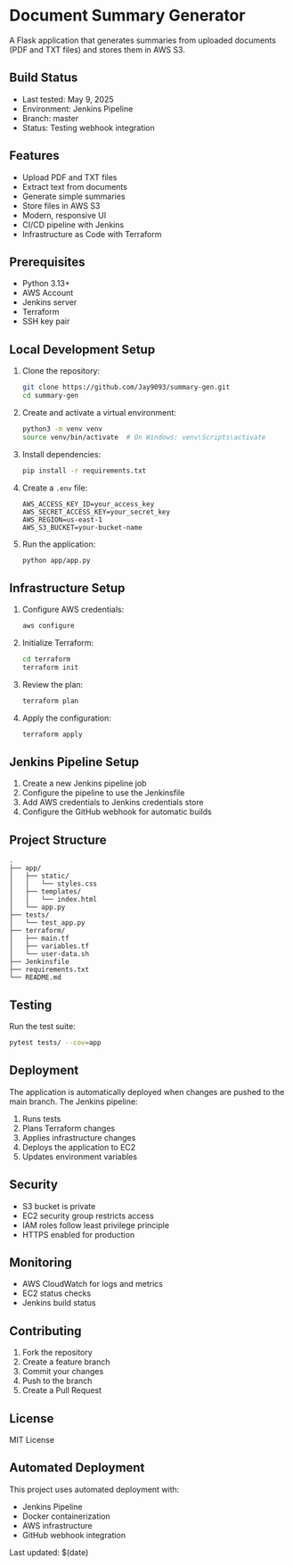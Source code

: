 # Document Summary Generator

A Flask application that generates summaries from uploaded documents (PDF and TXT files) and stores them in AWS S3.

## Build Status
- Last tested: May 9, 2025
- Environment: Jenkins Pipeline
- Branch: master
- Status: Testing webhook integration

## Features

- Upload PDF and TXT files
- Extract text from documents
- Generate simple summaries
- Store files in AWS S3
- Modern, responsive UI
- CI/CD pipeline with Jenkins
- Infrastructure as Code with Terraform

## Prerequisites

- Python 3.13+
- AWS Account 
- Jenkins server
- Terraform
- SSH key pair

## Local Development Setup

1. Clone the repository:
   ```bash
   git clone https://github.com/Jay9093/summary-gen.git
   cd summary-gen
   ```

2. Create and activate a virtual environment:
   ```bash
   python3 -m venv venv
   source venv/bin/activate  # On Windows: venv\Scripts\activate
   ```

3. Install dependencies:
   ```bash
   pip install -r requirements.txt
   ```

4. Create a `.env` file:
   ```
   AWS_ACCESS_KEY_ID=your_access_key
   AWS_SECRET_ACCESS_KEY=your_secret_key
   AWS_REGION=us-east-1
   AWS_S3_BUCKET=your-bucket-name
   ```

5. Run the application:
   ```bash
   python app/app.py
   ```

## Infrastructure Setup

1. Configure AWS credentials:
   ```bash
   aws configure
   ```

2. Initialize Terraform:
   ```bash
   cd terraform
   terraform init
   ```

3. Review the plan:
   ```bash
   terraform plan
   ```

4. Apply the configuration:
   ```bash
   terraform apply
   ```

## Jenkins Pipeline Setup

1. Create a new Jenkins pipeline job
2. Configure the pipeline to use the Jenkinsfile
3. Add AWS credentials to Jenkins credentials store
4. Configure the GitHub webhook for automatic builds

## Project Structure

```
.
├── app/
│   ├── static/
│   │   └── styles.css
│   ├── templates/
│   │   └── index.html
│   └── app.py
├── tests/
│   └── test_app.py
├── terraform/
│   ├── main.tf
│   ├── variables.tf
│   └── user-data.sh
├── Jenkinsfile
├── requirements.txt
└── README.md
```

## Testing

Run the test suite:
```bash
pytest tests/ --cov=app
```

## Deployment

The application is automatically deployed when changes are pushed to the main branch. The Jenkins pipeline:

1. Runs tests
2. Plans Terraform changes
3. Applies infrastructure changes
4. Deploys the application to EC2
5. Updates environment variables

## Security

- S3 bucket is private
- EC2 security group restricts access
- IAM roles follow least privilege principle
- HTTPS enabled for production

## Monitoring

- AWS CloudWatch for logs and metrics
- EC2 status checks
- Jenkins build status

## Contributing

1. Fork the repository
2. Create a feature branch
3. Commit your changes
4. Push to the branch
5. Create a Pull Request

## License

MIT License

## Automated Deployment
This project uses automated deployment with:
- Jenkins Pipeline
- Docker containerization
- AWS infrastructure
- GitHub webhook integration

Last updated: $(date) 
